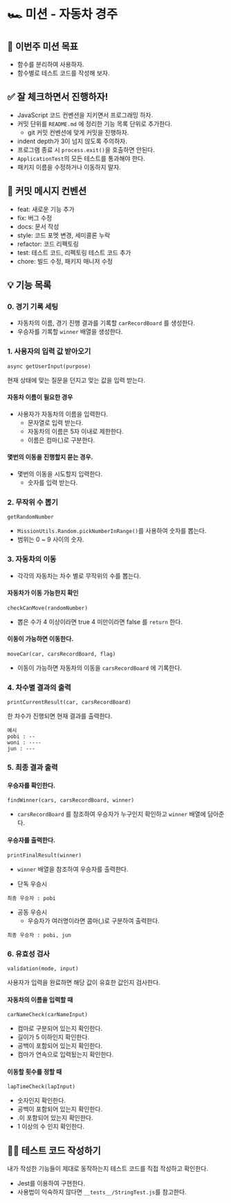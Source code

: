 # 🏎️ 미션 - 자동차 경주

## 🏁 이번주 미션 목표

- 함수를 분리하여 사용하자.
- 함수별로 테스트 코드를 작성해 보자.

## ✅ 잘 체크하면서 진행하자!

- JavaScript 코드 컨벤션을 지키면서 프로그래밍 하자.
- 커밋 단위를 `README.md` 에 정리한 기능 목록 단위로 추가한다.
  - git 커밋 컨벤션에 맞게 커밋을 진행하자.
- indent depth가 3이 넘지 않도록 주의하자.
- 프로그램 종료 시 `process.exit()`을 호출하면 안된다.
- `ApplicationTest`의 모든 테스트를 통과해야 한다.
- 패키지 이름을 수정하거나 이동하지 말자.

## 📝 커밋 메시지 컨벤션

- feat: 새로운 기능 추가
- fix: 버그 수정
- docs: 문서 작성
- style: 코드 포멧 변경, 세미콜론 누락
- refactor: 코드 리펙토링
- test: 테스트 코드, 리펙토링 테스트 코드 추가
- chore: 빌드 수정, 패키지 매니저 수정

## 💡 기능 목록

### 0. 경기 기록 세팅

- 자동차의 이름, 경기 진행 결과를 기록할 `carRecordBoard` 를 생성한다.
- 우승자를 기록할 `winner` 배열을 생성한다.

### 1. 사용자의 입력 값 받아오기

`async getUserInput(purpose)`

현재 상태에 맞는 질문을 던지고 맞는 값을 입력 받는다.

#### 자동차 이름이 필요한 경우

- 사용자가 자동차의 이름을 입력한다.
  - 문자열로 입력 받는다.
  - 자동차의 이름은 5자 이내로 제한한다.
  - 이름은 컴마(,)로 구분한다.

#### 몇번의 이동을 진행할지 묻는 경우.

- 몇번의 이동을 시도할지 입력한다.
  - 숫자를 입력 받는다.

### 2. 무작위 수 뽑기

`getRandomNumber`

- `MissionUtils.Random.pickNumberInRange()`를 사용하여 숫자를 뽑는다.
- 범위는 0 ~ 9 사이의 숫자.

### 3. 자동차의 이동

- 각각의 자동차는 차수 별로 무작위의 수를 뽑는다.

#### 자동차가 이동 가능한지 확인

`checkCanMove(randomNumber)`

- 뽑은 수가 4 이상이라면 true 4 미만이라면 false 를 `return` 한다.

#### 이동이 가능하면 이동한다.

`moveCar(car, carsRecordBoard, flag)`

- 이동이 가능하면 자동차의 이동을 `carsRecordBoard` 에 기록한다.

### 4. 차수별 결과의 출력

`printCurrentResult(car, carsRecordBoard)`

한 차수가 진행되면 현재 결과를 출력한다.

```
예시
pobi : --
woni : ----
jun : ---
```

### 5. 최종 결과 출력

#### 우승자를 확인한다.

`findWinner(cars, carsRecordBoard, winner)`

- `carsRecordBoard` 를 참조하여 우승자가 누구인지 확인하고 `winner` 배열에 담아준다.

#### 우승자를 출력한다.

`printFinalResult(winner)`

- `winner` 배열을 참조하여 우승자를 출력한다.

- 단독 우승시

```
최종 우승자 : pobi
```

- 공동 우승시
  - 우승자가 여러명이라면 콤마(,)로 구분하여 출력한다.

```
최종 우승자 : pobi, jun
```

### 6. 유효성 검사

`validation(mode, input)`

사용자가 입력을 완료하면 해당 값이 유효한 값인지 검사한다.

#### 자동차의 이름을 입력할 때

`carNameCheck(carNameInput)`

- 컴마로 구분되어 있는지 확인한다.
- 길이가 5 이하인지 확인한다.
- 공백이 포함되어 있는지 확인한다.
- 컴마가 연속으로 입력됬는지 확인한다.

#### 이동할 횟수를 정할 때

`lapTimeCheck(lapInput)`

- 숫자인지 확인한다.
- 공백이 포함되어 있는지 확인한다.
- .이 포함되어 있는지 확인한다.
- 1 이상의 수 인지 확인한다.

## 🧑‍🔧 테스트 코드 작성하기

내가 작성한 기능들이 제대로 동작하는지 테스트 코드를 직접 작성하고 확인한다.

- Jest를 이용하여 구현한다.
- 사용법이 익숙하지 않다면 `__tests__/StringTest.js`를 참고한다.
